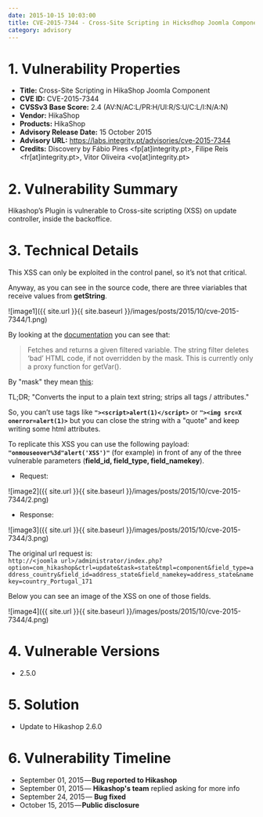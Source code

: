 ```yaml
---
date: 2015-10-15 10:03:00
title: CVE-2015-7344 - Cross-Site Scripting in Hicksdhop Joomla Component
category: advisory
---
```



# 1. Vulnerability Properties

* **Title:** Cross-Site Scripting in HikaShop Joomla Component
* **CVE ID:** CVE-2015-7344
* **CVSSv3 Base Score:** 2.4 (AV:N/AC:L/PR:H/UI:R/S:U/C:L/I:N/A:N)
* **Vendor:** HikaShop
* **Products:** HikaShop
* **Advisory Release Date:** 15 October 2015
* **Advisory URL:** https://labs.integrity.pt/advisories/cve-2015-7344
* **Credits:** Discovery by Fábio Pires <fp[at]integrity.pt>, Filipe Reis <fr[at]integrity.pt>, Vitor Oliveira <vo[at]integrity.pt>

# 2. Vulnerability Summary

Hikashop’s Plugin is vulnerable to Cross-site scripting (XSS) on update controller, inside the backoffice.

# 3. Technical Details

This XSS can only be exploited in the control panel, so it’s not that critical.

Anyway, as you can see in the source code, there are three viariables that receive values from **getString**.

![image1]({{ site.url }}{{ site.baseurl }}/images/posts/2015/10/cve-2015-7344/1.png)

By looking at the [documentation](https://docs.joomla.org/API15:JRequest/getString) you can see that:

> Fetches and returns a given filtered variable. The string filter deletes ‘bad’ HTML code, if not overridden by the mask. This is currently only a proxy function for getVar().

By "mask" they mean [this](https://docs.joomla.org/Secure_coding_guidelines#Filter_options):

TL;DR; "Converts the input to a plain text string; strips all tags / attributes."

So, you can’t use tags like **```"><script>alert(1)</script>```** or  **```"><img src=X onerror=alert(1)>```** but you can close the string with a "quote" and keep writing some html attributes.

To replicate this XSS you can use the following payload: **```"onmouseover%3d"alert('XSS')"```** (for example) in front of any of the three vulnerable parameters (**field_id, field_type, field_namekey**).

* Request:

![image2]({{ site.url }}{{ site.baseurl }}/images/posts/2015/10/cve-2015-7344/2.png)

* Response:

![image3]({{ site.url }}{{ site.baseurl }}/images/posts/2015/10/cve-2015-7344/3.png)

The original url request is:<br/>
```http://<joomla url>/administrator/index.php?option=com_hikashop&ctrl=update&task=state&tmpl=component&field_type=address_country&field_id=address_state&field_namekey=address_state&namekey=country_Portugal_171```

Below you can see an image of the XSS on one of those fields.

![image4]({{ site.url }}{{ site.baseurl }}/images/posts/2015/10/cve-2015-7344/4.png)

# 4. Vulnerable Versions

* 2.5.0

# 5. Solution

* Update to Hikashop 2.6.0

# 6. Vulnerability Timeline

* September 01, 2015 — **Bug reported to Hikashop**
* September 01, 2015 — **Hikashop's team** replied asking for more info
* September 24, 2015 — **Bug fixed**
* October 15, 2015 — **Public disclosure**

